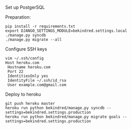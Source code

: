 Set up PostgerSQL

Preparation:
```
pip install -r requirements.txt
export DJANGO_SETTINGS_MODULE=bekindred.settings.local
./manage.py syncdb
./manage.py migrate --all
```

Configure SSH keys
```
vim ~/.ssh/config
Host heroku.com
 Hostname heroku.com
 Port 22
 IdentitiesOnly yes
 IdentityFile ~/.ssh/id_rsa
 User example.com@gmail.com

```

Deploy to heroku
```
git push heroku master
heroku run python bekindred/manage.py syncdb --settings=bekindred.settings.production
heroku run python bekindred/manage.py migrate goals --settings=bekindred.settings.production
```

